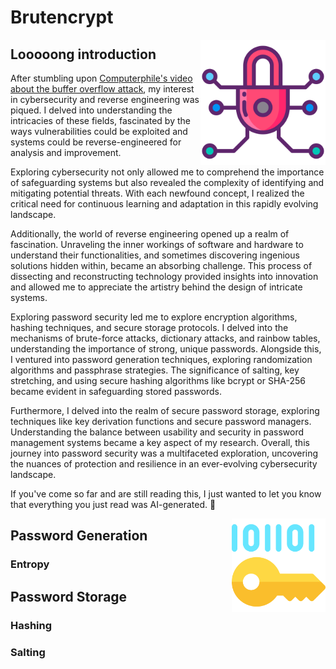 # **Brutencrypt**

<!--markdownlint-disable MD033-->
<img src="image/readme/1700846775072.png" alt="1700846775072" align='right' width="200">

## **Looooong introduction**

After stumbling upon [Computerphile's video about the buffer overflow attack](https://youtu.be/1S0aBV-Waeo), my interest in cybersecurity and reverse engineering was piqued. I delved into understanding the intricacies of these fields, fascinated by the ways vulnerabilities could be exploited and systems could be reverse-engineered for analysis and improvement.

Exploring cybersecurity not only allowed me to comprehend the importance of safeguarding systems but also revealed the complexity of identifying and mitigating potential threats. With each newfound concept, I realized the critical need for continuous learning and adaptation in this rapidly evolving landscape.

Additionally, the world of reverse engineering opened up a realm of fascination. Unraveling the inner workings of software and hardware to understand their functionalities, and sometimes discovering ingenious solutions hidden within, became an absorbing challenge. This process of dissecting and reconstructing technology provided insights into innovation and allowed me to appreciate the artistry behind the design of intricate systems.

Exploring password security led me to explore encryption algorithms, hashing techniques, and secure storage protocols. I delved into the mechanisms of brute-force attacks, dictionary attacks, and rainbow tables, understanding the importance of strong, unique passwords. Alongside this, I ventured into password generation techniques, exploring randomization algorithms and passphrase strategies. The significance of salting, key stretching, and using secure hashing algorithms like bcrypt or SHA-256 became evident in safeguarding stored passwords.

Furthermore, I delved into the realm of secure password storage, exploring techniques like key derivation functions and secure password managers. Understanding the balance between usability and security in password management systems became a key aspect of my research. Overall, this journey into password security was a multifaceted exploration, uncovering the nuances of protection and resilience in an ever-evolving cybersecurity landscape.

If you've come so far and are still reading this, I just wanted to let you know that everything you just read was AI-generated. 🤡

<img src="image/readme/1700847239333.png" alt="1700847239333" align='right' width="150">

## **Password Generation**

### **Entropy**

## **Password Storage**

### **Hashing**

### **Salting**
